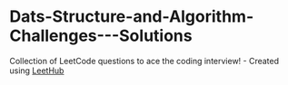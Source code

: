 # Dats-Structure-and-Algorithm-Challenges---Solutions
Collection of LeetCode questions to ace the coding interview! - Created using [LeetHub](https://github.com/QasimWani/LeetHub)
